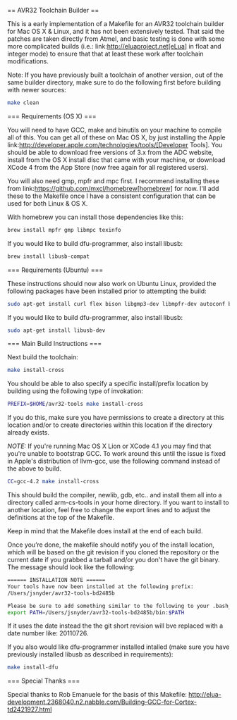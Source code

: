 == AVR32 Toolchain Builder ==

This is a early implementation of a Makefile for an AVR32 toolchain
builder for Mac OS X & Linux, and it has not been extensively tested.
That said the patches are taken directly from Atmel, and basic testing
is done with some more complicated builds (i.e.:
link:http://eluaproject.net[eLua] in float and integer mode) to ensure
that that at least these work after toolchain modifications.

Note: If you have previously built a toolchain of another version, out
of the same builder directory, make sure to do the following first
before building with newer sources:

```bash
make clean
```

=== Requirements (OS X) ===

You will need to have GCC, make and binutils on your machine to
compile all of this.  You can get all of these on Mac OS X, by just
installing the Apple
link:http://developer.apple.com/technologies/tools/[Developer Tools].
You should be able to download free versions of 3.x from the ADC
website, install from the OS X install disc that came with your
machine, or download XCode 4 from the App Store (now free again for
all registered users).

You will also need gmp, mpfr and mpc first.  I recommend installing
these from link:https://github.com/mxcl/homebrew[homebrew] for now.
I'll add these to the Makefile once I have a consistent configuration
that can be used for both Linux & OS X.

With homebrew you can install those dependencies like this:
```bash
brew install mpfr gmp libmpc texinfo
```

If you would like to build dfu-programmer, also install libusb:

```bash
brew install libusb-compat
```


=== Requirements (Ubuntu) ===

These instructions should now also work on Ubuntu Linux, provided the
following packages have been installed prior to attempting the build:

```bash
sudo apt-get install curl flex bison libgmp3-dev libmpfr-dev autoconf build-essential libncurses5-dev libmpc-dev texinfo gperf
```

If you would like to build dfu-programmer, also install libusb:

```bash
sudo apt-get install libusb-dev
```

=== Main Build Instructions ===

Next build the toolchain:

```bash
make install-cross
```

You should be able to also specify a specific install/prefix location
by building using the following type of invokation:

```bash
PREFIX=$HOME/avr32-tools make install-cross
```

If you do this, make sure you have permissions to create a directory
at this location and/or to create directories within this location if
the directory already exists.


*NOTE:* If you're running Mac OS X Lion or XCode 4.1 you may find that
 you're unable to bootstrap GCC. To work around this until the issue
 is fixed in Apple's distribution of llvm-gcc, use the following
 command instead of the above to build.

```bash
CC=gcc-4.2 make install-cross
```



This should build the compiler, newlib, gdb, etc.. and install them all
into a directory called arm-cs-tools in your home directory. If you
want to install to another location, feel free to change the export
lines and to adjust the definitions at the top of the Makefile.

Keep in mind that the Makefile does install at the end of each build.

Once you’re done, the makefile should notify you of the install
location, which will be based on the git revision if you cloned the
repository or the current date if you grabbed a tarball and/or you
don't have the git binary. The message should look like the following:

```bash
====== INSTALLATION NOTE ======
Your tools have now been installed at the following prefix:
/Users/jsnyder/avr32-tools-bd2485b

Please be sure to add something similar to the following to your .bash_profile, .zshrc, etc:
export PATH=/Users/jsnyder/avr32-tools-bd2485b/bin:$PATH
```

If it uses the date instead the the git short revision will bve
replaced with a date number like: 20110726.

If you also would like dfu-programmer installed intalled (make sure
you have previously installed libusb as described in requirements):

```bash
make install-dfu
```

=== Special Thanks ===

Special thanks to Rob Emanuele for the basis of this Makefile:
http://elua-development.2368040.n2.nabble.com/Building-GCC-for-Cortex-td2421927.html
